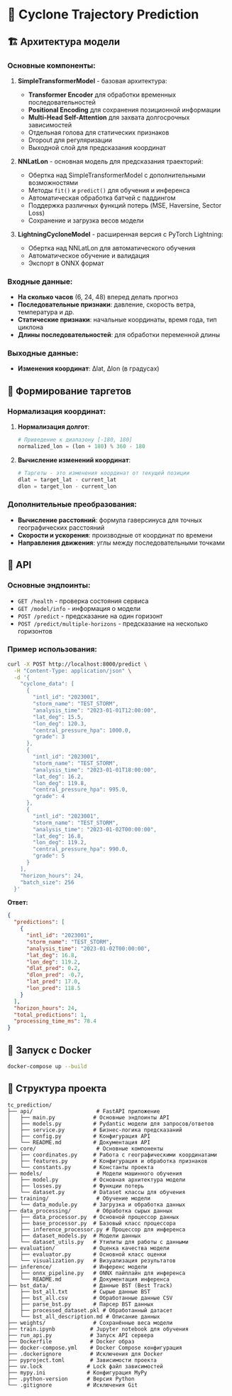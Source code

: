 # 🌊 Cyclone Trajectory Prediction

## 🏗️ Архитектура модели


### Основные компоненты:

1. **SimpleTransformerModel** - базовая архитектура:
   - **Transformer Encoder** для обработки временных последовательностей
   - **Positional Encoding** для сохранения позиционной информации
   - **Multi-Head Self-Attention** для захвата долгосрочных зависимостей
   - Отдельная голова для статических признаков
   - Dropout для регуляризации
   - Выходной слой для предсказания координат

2. **NNLatLon** - основная модель для предсказания траекторий:
   - Обертка над SimpleTransformerModel с дополнительными возможностями
   - Методы `fit()` и `predict()` для обучения и инференса
   - Автоматическая обработка батчей с паддингом
   - Поддержка различных функций потерь (MSE, Haversine, Sector Loss)
   - Сохранение и загрузка весов модели

3. **LightningCycloneModel** - расширенная версия с PyTorch Lightning:
   - Обертка над NNLatLon для автоматического обучения
   - Автоматическое обучение и валидация
   - Экспорт в ONNX формат

### Входные данные:
- **На сколько часов** (6, 24, 48) вперед делать прогноз 
- **Последовательные признаки**: давление, скорость ветра, температура и др.
- **Статические признаки**: начальные координаты, время года, тип циклона
- **Длины последовательностей**: для обработки переменной длины

### Выходные данные:
- **Изменения координат**: Δlat, Δlon (в градусах)

## 🎯 Формирование таргетов

### Нормализация координат:

1. **Нормализация долгот**:
   ```python
   # Приведение к диапазону [-180, 180]
   normalized_lon = (lon + 180) % 360 - 180
   ```

2. **Вычисление изменений координат**:
   ```python
   # Таргеты - это изменения координат от текущей позиции
   dlat = target_lat - current_lat
   dlon = target_lon - current_lon
   ```


### Дополнительные преобразования:

- **Вычисление расстояний**: формула гаверсинуса для точных географических расстояний
- **Скорости и ускорения**: производные от координат по времени
- **Направления движения**: углы между последовательными точками

## 🚀 API

### Основные эндпоинты:

- `GET /health` - проверка состояния сервиса
- `GET /model/info` - информация о модели
- `POST /predict` - предсказание на один горизонт
- `POST /predict/multiple-horizons` - предсказание на несколько горизонтов

### Пример использования:

```bash
curl -X POST http://localhost:8000/predict \
  -H "Content-Type: application/json" \
  -d '{
    "cyclone_data": [
      {
        "intl_id": "2023001",
        "storm_name": "TEST_STORM",
        "analysis_time": "2023-01-01T12:00:00",
        "lat_deg": 15.5,
        "lon_deg": 120.3,
        "central_pressure_hpa": 1000.0,
        "grade": 3
      },
      {
        "intl_id": "2023001",
        "storm_name": "TEST_STORM",
        "analysis_time": "2023-01-01T18:00:00",
        "lat_deg": 16.2,
        "lon_deg": 119.8,
        "central_pressure_hpa": 995.0,
        "grade": 4
      },
      {
        "intl_id": "2023001",
        "storm_name": "TEST_STORM",
        "analysis_time": "2023-01-02T00:00:00",
        "lat_deg": 16.8,
        "lon_deg": 119.2,
        "central_pressure_hpa": 990.0,
        "grade": 5
      }
    ],
    "horizon_hours": 24,
    "batch_size": 256
  }'
```

**Ответ:**
```json
{
  "predictions": [
    {
      "intl_id": "2023001",
      "storm_name": "TEST_STORM",
      "analysis_time": "2023-01-02T00:00:00",
      "lat_deg": 16.8,
      "lon_deg": 119.2,
      "dlat_pred": 0.2,
      "dlon_pred": -0.7,
      "lat_pred": 17.0,
      "lon_pred": 118.5
    }
  ],
  "horizon_hours": 24,
  "total_predictions": 1,
  "processing_time_ms": 78.4
}
```

## 🐳 Запуск с Docker

```bash
docker-compose up --build
```


## 📁 Структура проекта

```
tc_prediction/
├── api/                    # FastAPI приложение
│   ├── main.py            # Основные эндпоинты API
│   ├── models.py          # Pydantic модели для запросов/ответов
│   ├── service.py         # Бизнес-логика предсказаний
│   ├── config.py          # Конфигурация API
│   └── README.md          # Документация API
├── core/                   # Основные компоненты
│   ├── coordinates.py     # Работа с географическими координатами
│   ├── features.py        # Конфигурация и обработка признаков
│   └── constants.py       # Константы проекта
├── models/                 # Модели машинного обучения
│   ├── model.py           # Основная архитектура модели
│   ├── losses.py          # Функции потерь
│   └── dataset.py         # Dataset классы для обучения
├── training/               # Обучение модели
│   └── data_module.py     # Загрузка и обработка данных
├── data_processing/        # Обработка сырых данных
│   ├── data_processor.py  # Основной процессор данных
│   ├── base_processor.py  # Базовый класс процессора
│   ├── inference_processor.py # Процессор для инференса
│   ├── dataset_models.py  # Модели данных
│   └── dataset_utils.py   # Утилиты для работы с данными
├── evaluation/            # Оценка качества модели
│   ├── evaluator.py       # Основной класс оценки
│   └── visualization.py   # Визуализация результатов
├── inference/             # Инференс модели
│   ├── onnx_pipeline.py   # ONNX пайплайн для инференса
│   └── README.md          # Документация инференса
├── bst_data/              # Данные BST (Best Track)
│   ├── bst_all.txt        # Сырые данные BST
│   ├── bst_all.csv        # Обработанные данные CSV
│   ├── parse_bst.py       # Парсер BST данных
│   ├── processed_dataset.pkl # Обработанный датасет
│   └── bst_all_description.md # Описание данных
├── weights/               # Сохранённые веса модели
├── train.ipynb           # Jupyter notebook для обучения
├── run_api.py            # Запуск API сервера
├── Dockerfile            # Docker образ
├── docker-compose.yml    # Docker Compose конфигурация
├── .dockerignore         # Исключения для Docker
├── pyproject.toml        # Зависимости проекта
├── uv.lock              # Lock файл зависимостей
├── mypy.ini             # Конфигурация MyPy
├── .python-version      # Версия Python
└── .gitignore           # Исключения Git
```